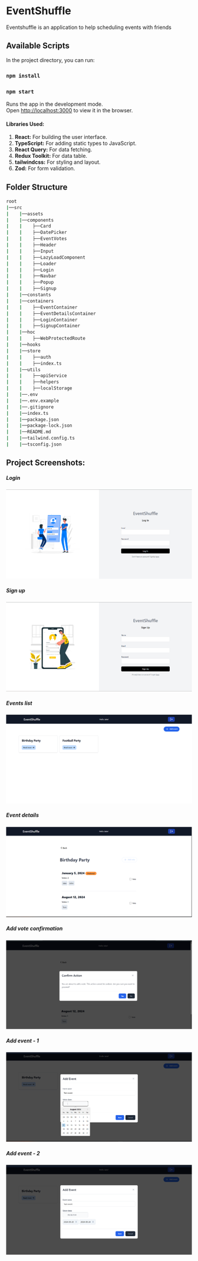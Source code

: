 # EventShuffle

Eventshuffle is an application to help scheduling events with friends

## Available Scripts

In the project directory, you can run:

### `npm install`

### `npm start`

Runs the app in the development mode.\
Open [http://localhost:3000](http://localhost:3000) to view it in the browser.

#### Libraries Used:

1. **React:** For building the user interface.
2. **TypeScript:** For adding static types to JavaScript.
3. **React Query:** For data fetching.
4. **Redux Toolkit:** For data table.
5. **tailwindcss:** For styling and layout.
6. **Zod:** For form validation.

## Folder Structure

```bash
root
|──src
|    |──assets
|    |──components
|    |    ├──Card
|    |    ├──DatePicker
|    |    ├──EventVotes
|    |    ├──Header
|    |    ├──Input
|    |    ├──LazyLoadComponent
|    |    ├──Loader
|    |    ├──Login
|    |    ├──Navbar
|    |    ├──Popup
|    |    ├──Signup
|    |──constants
|    |──containers
|    |    ├──EventContainer
|    |    ├──EventDetailsContainer
|    |    ├──LoginContainer
|    |    ├──SignupContainer
|    |──hoc
|    |    ├──WebProtectedRoute
|    |──hooks
|    |──store
|    |    ├──auth
|    |    ├──index.ts
|    |──utils
|    |    ├──apiService
|    |    ├──helpers
|    |    ├──localStorage
|    |──.env
|    |──.env.example
|    |──.gitignore
|    |──index.ts
|    |──package.json
|    |──package-lock.json
|    |──README.md
|    |──tailwind.config.ts
|    |──tsconfig.json
```

## Project Screenshots:

##### Login

![List page 1](/src/assets/screenshots/login.png)

##### Sign up

![List page 1](/src/assets/screenshots/signup.png)

##### Events list

![List page 1](/src/assets/screenshots/events.png)

##### Event details

![List page 1](/src/assets/screenshots/eventdetails.png)

##### Add vote confirmation

![List page 1](/src/assets/screenshots/addvote.png)

##### Add event - 1

![List page 1](/src/assets/screenshots/add1.png)

##### Add event - 2

![List page 1](/src/assets/screenshots/add2.png)
